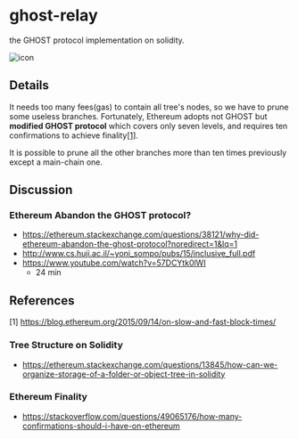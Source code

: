 # ghost-relay
the GHOST protocol implementation on solidity.   

![icon](https://github.com/twodude/ghost-relay/blob/master/images/icon.png)

## Details

It needs too many fees(gas) to contain all tree's nodes, so we have to prune some useless branches. Fortunately, Ethereum adopts not GHOST but
**modified GHOST protocol**
which covers only seven levels, and requires ten confirmations to achieve finality[[1]](https://github.com/twodude/ghost-relay/blob/master/README.md#references).

It is possible to prune all the other branches more than ten times previously except a main-chain one.




## Discussion

### Ethereum Abandon the GHOST protocol?
- https://ethereum.stackexchange.com/questions/38121/why-did-ethereum-abandon-the-ghost-protocol?noredirect=1&lq=1   
- http://www.cs.huji.ac.il/~yoni_sompo/pubs/15/inclusive_full.pdf   
- https://www.youtube.com/watch?v=57DCYtk0lWI   
  - 24 min

## References

[1] https://blog.ethereum.org/2015/09/14/on-slow-and-fast-block-times/   

### Tree Structure on Solidity
- https://ethereum.stackexchange.com/questions/13845/how-can-we-organize-storage-of-a-folder-or-object-tree-in-solidity   

### Ethereum Finality
- https://stackoverflow.com/questions/49065176/how-many-confirmations-should-i-have-on-ethereum   
